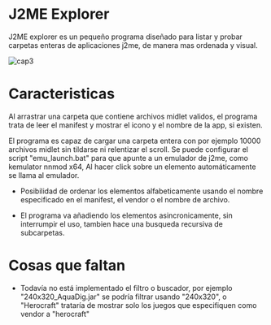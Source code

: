 # J2ME Explorer
J2ME explorer es un pequeño programa diseñado para listar y probar carpetas enteras de aplicaciones j2me, de manera mas ordenada y visual.

![cap3](https://images2.imgbox.com/75/87/RYgyI43U_o.png)

# Caracteristicas
Al arrastrar una carpeta que contiene archivos midlet validos, el programa trata de leer el manifest y mostrar el icono y el nombre de la app, si existen.

El programa es capaz de cargar una carpeta entera con por ejemplo 10000 archivos midlet sin tildarse ni relentizar el scroll. Se puede configurar el script "emu_launch.bat" para que apunte a un emulador de j2me, como kemulator nnmod x64, Al hacer click sobre un elemento automáticamente se llama al emulador. 
- Posibilidad de ordenar los elementos alfabeticamente usando el nombre especificado en el manifest, el vendor o el nombre de archivo.

- El programa va añadiendo los elementos asincronicamente, sin interrumpir el uso, tambien hace una busqueda recursiva de subcarpetas.

# Cosas que faltan

- Todavía no está implementado el filtro o buscador, por ejemplo "240x320_AquaDig.jar" se podría filtrar usando "240x320", o "Herocraft" trataría de mostrar solo los juegos que especifiquen como vendor a "herocraft"
